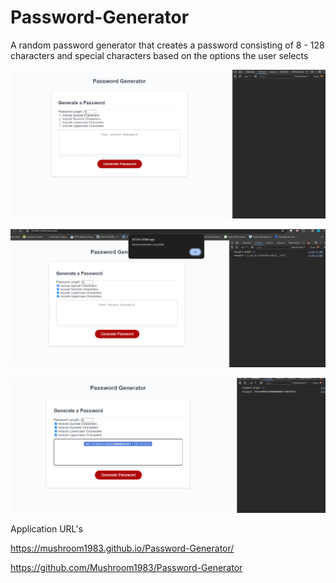 # Password-Generator
 
 A random password generator that creates a password consisting of 8 - 128 characters and special characters based on the options the user selects


![alt text](image.png)

![alt text](image-1.png)

![alt text](image-2.png)

Application URL's

https://mushroom1983.github.io/Password-Generator/

https://github.com/Mushroom1983/Password-Generator
